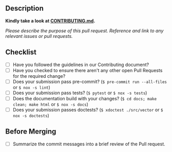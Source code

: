 ## Description

**Kindly take a look at [CONTRIBUTING.md](https://github.com/scikit-hep/vector/blob/main/.github/CONTRIBUTING.md).**

_Please describe the purpose of this pull request. Reference and link to any relevant issues or pull requests._

## Checklist

- [ ] Have you followed the guidelines in our Contributing document?
- [ ] Have you checked to ensure there aren't any other open Pull Requests for the required change?
- [ ] Does your submission pass pre-commit? (`$ pre-commit run --all-files` or `$ nox -s lint`)
- [ ] Does your submission pass tests? (`$ pytest` or `$ nox -s tests`)
- [ ] Does the documentation build with your changes? (`$ cd docs; make clean; make html` or `$ nox -s docs`)
- [ ] Does your submission passes doctests? (`$ xdoctest ./src/vector` or `$ nox -s doctests`)

## Before Merging

- [ ] Summarize the commit messages into a brief review of the Pull request.
